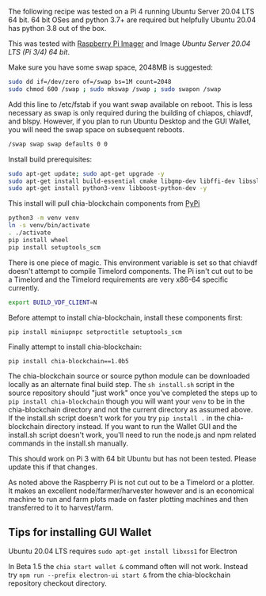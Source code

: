 The following recipe was tested on a Pi 4 running Ubuntu Server 20.04 LTS 64 bit. 64 bit OSes and python 3.7+ are required but helpfully Ubuntu 20.04 has python 3.8 out of the box.

This was tested with [Raspberry Pi Imager](https://www.raspberrypi.org/downloads/) and Image _Ubuntu Server 20.04 LTS (Pi 3/4) 64 bit_.


Make sure you have some swap space, 2048MB is suggested:
```bash
sudo dd if=/dev/zero of=/swap bs=1M count=2048
sudo chmod 600 /swap ; sudo mkswap /swap ; sudo swapon /swap
```
Add this line to /etc/fstab if you want swap available on reboot. This is less necessary as swap is only required during the building of chiapos, chiavdf, and blspy. However, if you plan to run Ubuntu Desktop and the GUI Wallet, you will need the swap space on subsequent reboots.
```bash
/swap swap swap defaults 0 0
```
Install build prerequisites:
```bash
sudo apt-get update; sudo apt-get upgrade -y
sudo apt-get install build-essential cmake libgmp-dev libffi-dev libssl-dev -y
sudo apt-get install python3-venv libboost-python-dev -y
```
This install will pull chia-blockchain components from [PyPi](https://pypi.org/)
```bash
python3 -m venv venv
ln -s venv/bin/activate
. ./activate
pip install wheel
pip install setuptools_scm
```
There is one piece of magic. This environment variable is set so that chiavdf doesn't attempt to compile Timelord components. The Pi isn't cut out to be a Timelord and the Timelord requirements are very x86-64 specific currently.
```bash
export BUILD_VDF_CLIENT=N
```
Before attempt to install chia-blockchain, install these components first:
```
pip install miniupnpc setproctitle setuptools_scm
```
Finally attempt to install chia-blockchain:
```
pip install chia-blockchain==1.0b5
```

The chia-blockchain source or source python module can be downloaded locally as an alternate final build step. The `sh install.sh` script in the source repository should "just work" once you've completed the steps up to `pip install chia-blockchain` though you will want your `venv` to be in the chia-blockchain directory and not the current directory as assumed above. If the install.sh script doesn't work for you try `pip install .` in the chia-blockchain directory instead. If you want to run the Wallet GUI and the install.sh script doesn't work, you'll need to run the node.js and npm related commands in the install.sh manually.

This should work on Pi 3 with 64 bit Ubuntu but has not been tested. Please update this if that changes.

As noted above the Raspberry Pi is not cut out to be a Timelord or a plotter. It makes an excellent node/farmer/harvester however and is an economical machine to run and farm plots made on faster plotting machines and then transferred to it to harvest/farm.

## Tips for installing GUI Wallet

Ubuntu 20.04 LTS requires `sudo apt-get install libxss1` for Electron

In Beta 1.5 the `chia start wallet &` command often will not work. Instead try `npm run --prefix electron-ui start &` from the chia-blockchain repository checkout directory.